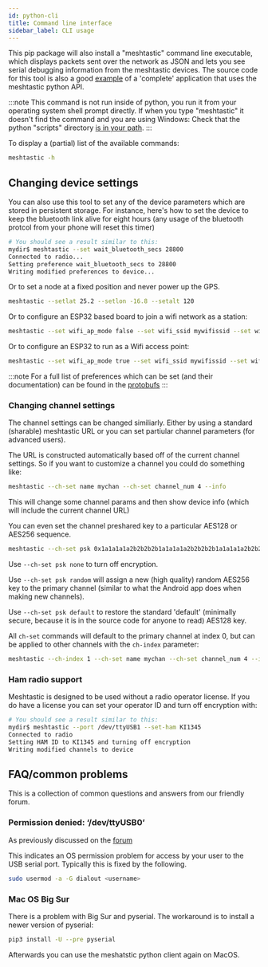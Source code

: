 ```yaml
---
id: python-cli
title: Command line interface
sidebar_label: CLI usage
---
```


This pip package will also install a "meshtastic" command line executable, which displays packets sent over the network as JSON and lets you see serial debugging information from the meshtastic devices. The source code for this tool is also a good [example](https://github.com/meshtastic/Meshtastic-python/blob/master/meshtastic/__main__.py) of a 'complete' application that uses the meshtastic python API.

:::note
This command is not run inside of python, you run it from your operating system shell prompt directly.  If when you type "meshtastic" it doesn't find the command and you are using Windows: Check that the python "scripts" directory [is in your path](https://datatofish.com/add-python-to-windows-path/).
:::

To display a (partial) list of the available commands:
```bash
meshtastic -h
```

## Changing device settings

You can also use this tool to set any of the device parameters which are stored in persistent storage. For instance, here's how to set the device
to keep the bluetooth link alive for eight hours (any usage of the bluetooth protcol from your phone will reset this timer)

```bash title="Expected Output"
# You should see a result similar to this:
mydir$ meshtastic --set wait_bluetooth_secs 28800
Connected to radio...
Setting preference wait_bluetooth_secs to 28800
Writing modified preferences to device...
```

Or to set a node at a fixed position and never power up the GPS.

```bash
meshtastic --setlat 25.2 --setlon -16.8 --setalt 120
```

Or to configure an ESP32 based board to join a wifi network as a station:

```bash
meshtastic --set wifi_ap_mode false --set wifi_ssid mywifissid --set wifi_password mywifipsw
```

Or to configure an ESP32 to run as a Wifi access point:

```bash
meshtastic --set wifi_ap_mode true --set wifi_ssid mywifissid --set wifi_password mywifipsw
```

:::note
For a full list of preferences which can be set (and their documentation) can be found in the [protobufs](/docs/developers/protobufs/api#radioconfiguserpreferences)
:::

### Changing channel settings

The channel settings can be changed similiarly.  Either by using a standard (sharable) meshtastic URL or you can set partiular channel parameters (for advanced users).

The URL is constructed automatically based off of the current channel settings. So if you want to customize a channel you could do something like:

```bash
meshtastic --ch-set name mychan --ch-set channel_num 4 --info
```

This will change some channel params and then show device info (which will include the current channel URL)

You can even set the channel preshared key to a particular AES128 or AES256 sequence.

```bash
meshtastic --ch-set psk 0x1a1a1a1a2b2b2b2b1a1a1a1a2b2b2b2b1a1a1a1a2b2b2b2b1a1a1a1a2b2b2b2b --info
```

Use `--ch-set psk none` to turn off encryption.  

Use `--ch-set psk random` will assign a new (high quality) random AES256 key to the primary channel (similar to what the Android app does when making new channels).

Use `--ch-set psk default` to restore the standard 'default' (minimally secure, because it is in the source code for anyone to read) AES128 key.

All `ch-set` commands will default to the primary channel at index 0, but can be applied to other channels with the `ch-index` parameter:

```bash
meshtastic --ch-index 1 --ch-set name mychan --ch-set channel_num 4 --info
```

### Ham radio support

Meshtastic is designed to be used without a radio operator license.  If you do have a license you can set your operator ID and turn off encryption with:

```bash title="Expected Output"
# You should see a result similar to this:
mydir$ meshtastic --port /dev/ttyUSB1 --set-ham KI1345
Connected to radio
Setting HAM ID to KI1345 and turning off encryption
Writing modified channels to device
```

## FAQ/common problems

This is a collection of common questions and answers from our friendly forum.

### Permission denied: ‘/dev/ttyUSB0’

As previously discussed on the [forum](https://meshtastic.discourse.group/t/question-on-permission-denied-dev-ttyusb0/590/3?u=geeksville)

This indicates an OS permission problem for access by your user to the USB serial port.  Typically this is fixed by the following.

```bash
sudo usermod -a -G dialout <username>
```

### Mac OS Big Sur

There is a problem with Big Sur and pyserial. The workaround is to install a newer version of pyserial:

```bash
pip3 install -U --pre pyserial
```

Afterwards you can use the meshatstic python client again on MacOS.
